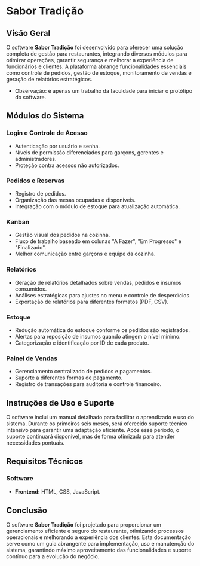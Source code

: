 # Sabor Tradição

## Visão Geral
O software **Sabor Tradição** foi desenvolvido para oferecer uma solução completa de gestão para restaurantes, integrando diversos módulos para otimizar operações, garantir segurança e melhorar a experiência de funcionários e clientes. A plataforma abrange funcionalidades essenciais como controle de pedidos, gestão de estoque, monitoramento de vendas e geração de relatórios estratégicos.

- Observação: é apenas um trabalho da faculdade para iniciar o protótipo do software.

## Módulos do Sistema

### Login e Controle de Acesso
- Autenticação por usuário e senha.
- Níveis de permissão diferenciados para garçons, gerentes e administradores.
- Proteção contra acessos não autorizados.

### Pedidos e Reservas
- Registro de pedidos.
- Organização das mesas ocupadas e disponíveis.
- Integração com o módulo de estoque para atualização automática.

### Kanban
- Gestão visual dos pedidos na cozinha.
- Fluxo de trabalho baseado em colunas "A Fazer", "Em Progresso" e "Finalizado".
- Melhor comunicação entre garçons e equipe da cozinha.

### Relatórios
- Geração de relatórios detalhados sobre vendas, pedidos e insumos consumidos.
- Análises estratégicas para ajustes no menu e controle de desperdícios.
- Exportação de relatórios para diferentes formatos (PDF, CSV).

### Estoque
- Redução automática do estoque conforme os pedidos são registrados.
- Alertas para reposição de insumos quando atingem o nível mínimo.
- Categorização e identificação por ID de cada produto.

### Painel de Vendas
- Gerenciamento centralizado de pedidos e pagamentos.
- Suporte a diferentes formas de pagamento.
- Registro de transações para auditoria e controle financeiro.

## Instruções de Uso e Suporte
O software inclui um manual detalhado para facilitar o aprendizado e uso do sistema. Durante os primeiros seis meses, será oferecido suporte técnico intensivo para garantir uma adaptação eficiente. Após esse período, o suporte continuará disponível, mas de forma otimizada para atender necessidades pontuais.

## Requisitos Técnicos

### Software
- **Frontend:** HTML, CSS, JavaScript.

## Conclusão
O software **Sabor Tradição** foi projetado para proporcionar um gerenciamento eficiente e seguro do restaurante, otimizando processos operacionais e melhorando a experiência dos clientes. Esta documentação serve como um guia abrangente para implementação, uso e manutenção do sistema, garantindo máximo aproveitamento das funcionalidades e suporte contínuo para a evolução do negócio.
